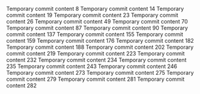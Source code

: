Temporary commit content 8
Temporary commit content 14
Temporary commit content 19
Temporary commit content 23
Temporary commit content 26
Temporary commit content 49
Temporary commit content 70
Temporary commit content 87
Temporary commit content 90
Temporary commit content 137
Temporary commit content 155
Temporary commit content 159
Temporary commit content 176
Temporary commit content 182
Temporary commit content 188
Temporary commit content 202
Temporary commit content 219
Temporary commit content 223
Temporary commit content 232
Temporary commit content 234
Temporary commit content 235
Temporary commit content 243
Temporary commit content 246
Temporary commit content 273
Temporary commit content 275
Temporary commit content 279
Temporary commit content 281
Temporary commit content 282

